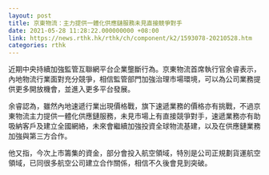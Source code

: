 ```yaml
---
layout: post
title: 京東物流：主力提供一體化供應鏈服務未見直接競爭對手
date: 2021-05-28 11:28:22.000000000 +08:00
link: https://news.rthk.hk/rthk/ch/component/k2/1593078-20210528.htm
categories: rthk
---
```


近期中央持續加強監管互聯網平台企業壟斷行為。京東物流首席執行官余睿表示，內地物流行業面對充分競爭，相信監管部門加強治理市場環境，可以為公司業務提供更多開放機會，並進入更多平台發展。

余睿認為，雖然內地速遞行業出現價格戰，旗下速遞業務的價格亦有挑戰，不過京東物流主力提供一體化供應鏈服務，未見市場上有直接競爭對手，速遞業務亦有助吸納客戶及建立全國網絡，未來會繼續加強投資全球物流基建，以及在供應鏈業務加強與第三方合作。

他又指，今次上市籌集的資金，部分會投入航空領域，特別是公司正規劃貨運航空領域，已同很多航空公司建立合作關係，相信不久後會見到突破。

